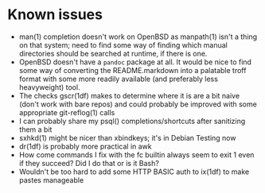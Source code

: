 Known issues
============

*   man(1) completion doesn't work on OpenBSD as manpath(1) isn't a thing on
    that system; need to find some way of finding which manual directories
    should be searched at runtime, if there is one.
*   OpenBSD doesn't have a `pandoc` package at all. It would be nice to find
    some way of converting the README.markdown into a palatable troff format
    with some more readily available (and preferably less heavyweight) tool.
*   The checks gscr(1df) makes to determine where it is are a bit naive (don't
    work with bare repos) and could probably be improved with some appropriate
    git-reflog(1) calls
*   I can probably share my psql() completions/shortcuts after sanitizing them
    a bit
*   sxhkd(1) might be nicer than xbindkeys; it's in Debian Testing now
*   dr(1df) is probably more practical in awk
*   How come commands I fix with the fc builtin always seem to exit 1 even if
    they succeed? Did I do that or is it Bash?
*   Wouldn't be too hard to add some HTTP BASIC auth to ix(1df) to make pastes
    manageable
